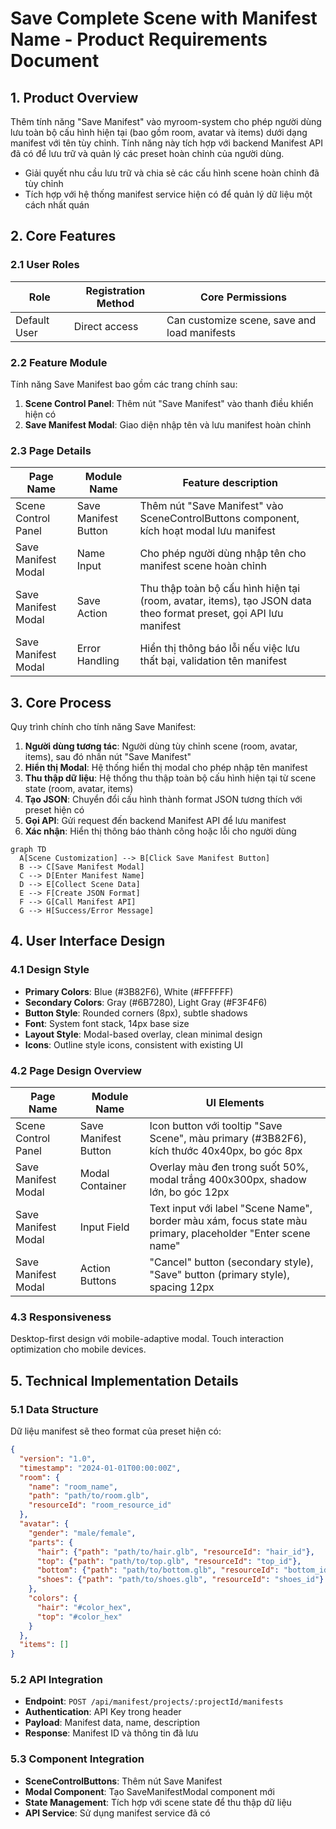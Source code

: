 # Save Complete Scene with Manifest Name - Product Requirements Document

## 1. Product Overview
Thêm tính năng "Save Manifest" vào myroom-system cho phép người dùng lưu toàn bộ cấu hình hiện tại (bao gồm room, avatar và items) dưới dạng manifest với tên tùy chỉnh. Tính năng này tích hợp với backend Manifest API đã có để lưu trữ và quản lý các preset hoàn chỉnh của người dùng.
- Giải quyết nhu cầu lưu trữ và chia sẻ các cấu hình scene hoàn chỉnh đã tùy chỉnh
- Tích hợp với hệ thống manifest service hiện có để quản lý dữ liệu một cách nhất quán

## 2. Core Features

### 2.1 User Roles
| Role | Registration Method | Core Permissions |
|------|---------------------|------------------|
| Default User | Direct access | Can customize scene, save and load manifests |

### 2.2 Feature Module
Tính năng Save Manifest bao gồm các trang chính sau:
1. **Scene Control Panel**: Thêm nút "Save Manifest" vào thanh điều khiển hiện có
2. **Save Manifest Modal**: Giao diện nhập tên và lưu manifest hoàn chỉnh

### 2.3 Page Details

| Page Name | Module Name | Feature description |
|-----------|-------------|---------------------|
| Scene Control Panel | Save Manifest Button | Thêm nút "Save Manifest" vào SceneControlButtons component, kích hoạt modal lưu manifest |
| Save Manifest Modal | Name Input | Cho phép người dùng nhập tên cho manifest scene hoàn chỉnh |
| Save Manifest Modal | Save Action | Thu thập toàn bộ cấu hình hiện tại (room, avatar, items), tạo JSON data theo format preset, gọi API lưu manifest |
| Save Manifest Modal | Error Handling | Hiển thị thông báo lỗi nếu việc lưu thất bại, validation tên manifest |

## 3. Core Process
Quy trình chính cho tính năng Save Manifest:

1. **Người dùng tương tác**: Người dùng tùy chỉnh scene (room, avatar, items), sau đó nhấn nút "Save Manifest"
2. **Hiển thị Modal**: Hệ thống hiển thị modal cho phép nhập tên manifest
3. **Thu thập dữ liệu**: Hệ thống thu thập toàn bộ cấu hình hiện tại từ scene state (room, avatar, items)
4. **Tạo JSON**: Chuyển đổi cấu hình thành format JSON tương thích với preset hiện có
5. **Gọi API**: Gửi request đến backend Manifest API để lưu manifest
6. **Xác nhận**: Hiển thị thông báo thành công hoặc lỗi cho người dùng

```mermaid
graph TD
  A[Scene Customization] --> B[Click Save Manifest Button]
  B --> C[Save Manifest Modal]
  C --> D[Enter Manifest Name]
  D --> E[Collect Scene Data]
  E --> F[Create JSON Format]
  F --> G[Call Manifest API]
  G --> H[Success/Error Message]
```

## 4. User Interface Design

### 4.1 Design Style
- **Primary Colors**: Blue (#3B82F6), White (#FFFFFF)
- **Secondary Colors**: Gray (#6B7280), Light Gray (#F3F4F6)
- **Button Style**: Rounded corners (8px), subtle shadows
- **Font**: System font stack, 14px base size
- **Layout Style**: Modal-based overlay, clean minimal design
- **Icons**: Outline style icons, consistent with existing UI

### 4.2 Page Design Overview

| Page Name | Module Name | UI Elements |
|-----------|-------------|-------------|
| Scene Control Panel | Save Manifest Button | Icon button với tooltip "Save Scene", màu primary (#3B82F6), kích thước 40x40px, bo góc 8px |
| Save Manifest Modal | Modal Container | Overlay màu đen trong suốt 50%, modal trắng 400x300px, shadow lớn, bo góc 12px |
| Save Manifest Modal | Input Field | Text input với label "Scene Name", border màu xám, focus state màu primary, placeholder "Enter scene name" |
| Save Manifest Modal | Action Buttons | "Cancel" button (secondary style), "Save" button (primary style), spacing 12px |

### 4.3 Responsiveness
Desktop-first design với mobile-adaptive modal. Touch interaction optimization cho mobile devices.

## 5. Technical Implementation Details

### 5.1 Data Structure
Dữ liệu manifest sẽ theo format của preset hiện có:
```json
{
  "version": "1.0",
  "timestamp": "2024-01-01T00:00:00Z",
  "room": {
    "name": "room_name",
    "path": "path/to/room.glb",
    "resourceId": "room_resource_id"
  },
  "avatar": {
    "gender": "male/female",
    "parts": {
      "hair": {"path": "path/to/hair.glb", "resourceId": "hair_id"},
      "top": {"path": "path/to/top.glb", "resourceId": "top_id"},
      "bottom": {"path": "path/to/bottom.glb", "resourceId": "bottom_id"},
      "shoes": {"path": "path/to/shoes.glb", "resourceId": "shoes_id"}
    },
    "colors": {
      "hair": "#color_hex",
      "top": "#color_hex"
    }
  },
  "items": []
}
```

### 5.2 API Integration
- **Endpoint**: `POST /api/manifest/projects/:projectId/manifests`
- **Authentication**: API Key trong header
- **Payload**: Manifest data, name, description
- **Response**: Manifest ID và thông tin đã lưu

### 5.3 Component Integration
- **SceneControlButtons**: Thêm nút Save Manifest
- **Modal Component**: Tạo SaveManifestModal component mới
- **State Management**: Tích hợp với scene state để thu thập dữ liệu
- **API Service**: Sử dụng manifest service đã có
